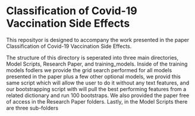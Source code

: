 # Classification of Covid-19 Vaccination Side Effects

This reposityor is designed to accompany the work presented in the paper Classification of Covid-19 Vaccination Side Effects.<br>

The structure of this directory is seperated into three main directories, Model Scripts, Research Paper, and training_models.
Inside of the training models fodlers we provide the grid search performed for all models presented in the paper plus a few other optional models, we provid this same script which will allow the user to do it without any text features, and our bootstrapping script with will pull the best performing features from a related dictionary and run 100 bootstraps.
We also provided the paper free of access in the Research Paper folders.
Lastly, in the Model Scripts there are three sub-folders
